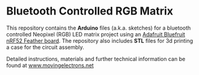 # Bluetooth Controlled RGB Matrix

This repository contains the __Arduino__ files (a.k.a. sketches) for a bluetooth controlled Neopixel (RGB) LED matrix project using an [Adafruit Bluefruit nRF52 Feather board](https://amzn.to/2NXSWlD). The repository also includes __STL__ files for 3d printing a case for the circuit assembly. 

Detailed instructions, materials and further technical information can be found at www.movingelectrons.net

